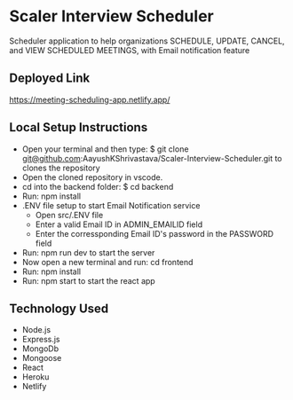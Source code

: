 # Scaler Interview Scheduler
Scheduler application to help organizations SCHEDULE, UPDATE, CANCEL, and VIEW SCHEDULED MEETINGS, with Email notification feature

## Deployed Link
https://meeting-scheduling-app.netlify.app/

## Local Setup Instructions
- Open your terminal and then type: $ git clone git@github.com:AayushKShrivastava/Scaler-Interview-Scheduler.git to clones the repository
- Open the cloned repository in vscode.
- cd into the backend folder: $ cd backend
- Run: npm install
- .ENV file setup to start Email Notification service
    - Open src/.ENV file
    - Enter a valid Email ID in ADMIN_EMAILID field 
    - Enter the corressponding Email ID's password in the PASSWORD field
- Run: npm run dev to start the server
- Now open a new terminal and run: cd frontend
- Run: npm install
- Run: npm start to start the react app

## Technology Used
- Node.js
- Express.js
- MongoDb
- Mongoose
- React
- Heroku
- Netlify

